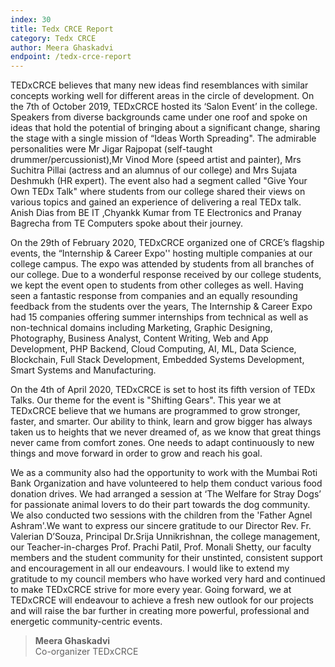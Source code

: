 ```yaml
---
index: 30
title: Tedx CRCE Report
category: Tedx CRCE
author: Meera Ghaskadvi
endpoint: /tedx-crce-report
---
```


TEDxCRCE believes that many new ideas find resemblances with similar concepts working well for different areas in the circle of development. On the 7th of October 2019, TEDxCRCE hosted its ‘Salon Event’ in the college. Speakers from diverse backgrounds came under one roof and spoke on ideas that hold the potential of bringing about a significant change, sharing the stage with a single mission of “Ideas Worth Spreading". The admirable personalities were Mr Jigar Rajpopat (self-taught drummer/percussionist),Mr Vinod More (speed artist and painter), Mrs Suchitra Pillai (actress and an alumnus of our college) and Mrs Sujata Deshmukh (HR expert). The event also had a segment called "Give Your Own TEDx Talk" where students from our college shared their views on various topics and gained an experience of delivering a real TEDx talk. Anish Dias from BE IT ,Chyankk Kumar from TE Electronics and Pranay Bagrecha from TE Computers spoke about their journey.

On the 29th of February 2020, TEDxCRCE organized one of CRCE’s flagship events, the “Internship & Career Expo'' hosting multiple companies at our college campus. The expo was attended by students from all branches of our college. Due to a wonderful response received by our college students, we kept the event open to students from other colleges as well. Having seen a fantastic response from companies and an equally resounding feedback from the students over the years, The Internship & Career Expo had 15 companies offering summer internships from technical as well as non-technical domains including Marketing, Graphic Designing, Photography, Business Analyst, Content Writing, Web and App Development, PHP Backend, Cloud Computing, AI, ML, Data Science, Blockchain, Full Stack Development, Embedded Systems Development, Smart Systems and Manufacturing.

On the 4th of April 2020, TEDxCRCE is set to host its fifth version of TEDx Talks. Our theme for the event is "Shifting Gears". This year we at TEDxCRCE believe that we humans are programmed to grow stronger, faster, and smarter. Our ability to think, learn and grow bigger has always taken us to heights that we never dreamed of, as we know that great things never came from comfort zones. One needs to adapt continuously to new things and move forward in order to grow and reach his goal.

We as a community also had the opportunity to work with the Mumbai Roti Bank Organization and have volunteered to help them conduct various food donation drives. We had arranged a session at ‘The Welfare for Stray Dogs’ for passionate animal lovers to do their part towards the dog community. We also conducted two sessions with the children from the 'Father Agnel Ashram'.We want to express our sincere gratitude to our Director Rev. Fr. Valerian D’Souza, Principal Dr.Srija Unnikrishnan, the college management, our Teacher-in-charges Prof. Prachi Patil, Prof. Monali Shetty, our faculty members and the student community for their unstinted, consistent support and encouragement in all our endeavours. I would like to extend my gratitude to my council members who have worked very hard and continued to make TEDxCRCE strive for more every year. Going forward, we at TEDxCRCE will endeavour to achieve a fresh new outlook for our projects and will raise the bar further in creating more powerful, professional and energetic community-centric events.

> **Meera Ghaskadvi**<br>
> Co-organizer
> TEDxCRCE
